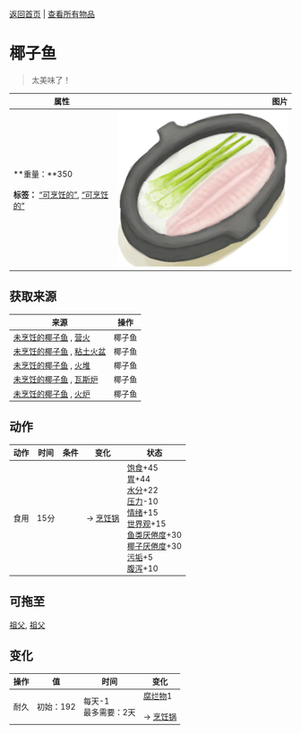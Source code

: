 [返回首页](index.md)   |  [查看所有物品](object.md)
# 椰子鱼  
> 太美味了！  
  
  属性  |   图片   
 ----  |  ----:   
 **重量：**350<br><br>**标签：**	[“可烹饪的”](tag_Cookable.md), [“可烹饪的”](tag_MealCookingpot.md)  |  ![](Sprite/CoconutFish.png)   
  
## 获取来源  
来源  |  操作  
----  |  ----  
[未烹饪的椰子鱼](CoconutFishUncooked.md) , [营火](Campfire.md)  |  椰子鱼  
[未烹饪的椰子鱼](CoconutFishUncooked.md) , [粘土火盆](ClayFirePit.md)  |  椰子鱼  
[未烹饪的椰子鱼](CoconutFishUncooked.md) , [火堆](Fire.md)  |  椰子鱼  
[未烹饪的椰子鱼](CoconutFishUncooked.md) , [瓦斯炉](GasCookerOn.md)  |  椰子鱼  
[未烹饪的椰子鱼](CoconutFishUncooked.md) , [火炉](Stove.md)  |  椰子鱼  
## 动作  
动作  |  时间  |  条件  |  变化  |  状态  
----  |  ----  |  ----  |  ----  |  ----  
食用  |  15分  |    |  → [烹饪锅](CookingPot.md)<br>  |  [饱食](Satiation.md)+45<br>[胃](Stomach.md)+44<br>[水分](Hydration.md)+22<br>[压力](Stress.md)-10<br>[情绪](Morale.md)+15<br>[世界观](Structure.md)+15<br>[鱼类<nobr>厌倦度</nobr>](SaturationFish.md)+30<br>[椰子<nobr>厌倦度</nobr>](SaturationCoconuts.md)+30<br>[污垢](Filth.md)+5<br>[腹泻](Diarrhoea.md)+10  
## 可拖至  
[祖父](Grandfather.md), [祖父](GrandfatherHealthy.md)  
## 变化  
操作  |  值  |  时间  |  变化  
----  |  ----  |  ----  |  ----  
耐久  |  初始：192  |  每天-1<br>最多需要：2天  |  [腐烂物](RottenRemains.md)1 <br><br>→ [烹饪锅](CookingPot.md)  
